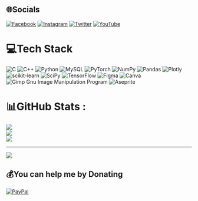 
## 🌐Socials
[![Facebook](https://img.shields.io/badge/Facebook-%231877F2.svg?logo=Facebook&logoColor=white)](https://www.facebook.com/zsnightersz) [![Instagram](https://img.shields.io/badge/Instagram-%23E4405F.svg?logo=Instagram&logoColor=white)](https://www.instagram.com/ptthanh.02/) [![Twitter](https://img.shields.io/badge/Twitter-%231DA1F2.svg?logo=Twitter&logoColor=white)](https://twitter.com/nighter_pham) [![YouTube](https://img.shields.io/badge/YouTube-%23FF0000.svg?logo=YouTube&logoColor=white)](https://www.youtube.com/channel/UC6dO7v1IN67f1mbHBRDdiuA) 

# 💻Tech Stack
![C](https://img.shields.io/badge/c-%2300599C.svg?style=for-the-badge&logo=c&logoColor=white) ![C++](https://img.shields.io/badge/c++-%2300599C.svg?style=for-the-badge&logo=c%2B%2B&logoColor=white) ![Python](https://img.shields.io/badge/python-3670A0?style=for-the-badge&logo=python&logoColor=ffdd54) ![MySQL](https://img.shields.io/badge/mysql-%2300f.svg?style=for-the-badge&logo=mysql&logoColor=white) ![PyTorch](https://img.shields.io/badge/PyTorch-%23EE4C2C.svg?style=for-the-badge&logo=PyTorch&logoColor=white) ![NumPy](https://img.shields.io/badge/numpy-%23013243.svg?style=for-the-badge&logo=numpy&logoColor=white) ![Pandas](https://img.shields.io/badge/pandas-%23150458.svg?style=for-the-badge&logo=pandas&logoColor=white) ![Plotly](https://img.shields.io/badge/Plotly-%233F4F75.svg?style=for-the-badge&logo=plotly&logoColor=white) ![scikit-learn](https://img.shields.io/badge/scikit--learn-%23F7931E.svg?style=for-the-badge&logo=scikit-learn&logoColor=white) ![SciPy](https://img.shields.io/badge/SciPy-%230C55A5.svg?style=for-the-badge&logo=scipy&logoColor=%white) ![TensorFlow](https://img.shields.io/badge/TensorFlow-%23FF6F00.svg?style=for-the-badge&logo=TensorFlow&logoColor=white) 	![Figma](https://img.shields.io/badge/figma-%23F24E1E.svg?style=for-the-badge&logo=figma&logoColor=white) ![Canva](https://img.shields.io/badge/Canva-%2300C4CC.svg?style=for-the-badge&logo=Canva&logoColor=white) ![Gimp Gnu Image Manipulation Program](https://img.shields.io/badge/Gimp-657D8B?style=for-the-badge&logo=gimp&logoColor=FFFFFF) ![Aseprite](https://img.shields.io/badge/Aseprite-FFFFFF?style=for-the-badge&logo=Aseprite&logoColor=#7D929E)
# 📊GitHub Stats :
![](https://github-readme-stats.vercel.app/api?username=NotNighter&theme=radical&hide_border=false&include_all_commits=false&count_private=false)<br/>
![](https://github-readme-streak-stats.herokuapp.com/?user=NotNighter&theme=radical&hide_border=false)<br/>
![](https://github-readme-stats.vercel.app/api/top-langs/?username=NotNighter&theme=radical&hide_border=false&include_all_commits=false&count_private=false&layout=compact)

---
[![](https://visitcount.itsvg.in/api?id=NotNighter&icon=0&color=0)](https://visitcount.itsvg.in)

  ## 💰You can help me by Donating
  [![PayPal](https://img.shields.io/badge/PayPal-00457C?style=for-the-badge&logo=paypal&logoColor=white)](https://paypal.me/Nighter02) 

  <!-- Proudly created with GPRM ( https://gprm.itsvg.in ) -->
  
